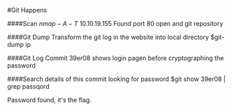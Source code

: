 #Git Happens

####Scan 
$nmap -A -T$ 10.10.19.155
Found port 80 open and git repository

####Git Dump
Transform the git log in the website into local directory
$git-dump ip

####Git Log
Commit 39er08 shows login pagen before cryptographing the password

####Search details of this commit looking for password
$git show 39er08 | grep passqord

Password found, it's the flag. 
